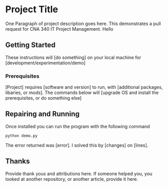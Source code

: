 # Project Title

One Paragraph of project description goes here.
This demonstrates a pull request for CNA 340 IT Project Management.
Hello

## Getting Started

These instructions will [do something] on your local machine for [development/experimentation/demo]

### Prerequisites

[Project] requires [software and version] to run, with [additional packages, libaries, or mods]. The commands below will [upgrade OS and install the prerequisites, or do something else]


## Repairing and Running
Once installed you can run the program with the following command

```
python demo.py
```
The error returned was [error]. I solved this by [changes] on [lines].

## Thanks
Provide thank yous and attributions here. If someone helped you, you looked at another repository, or another article, provide it here.